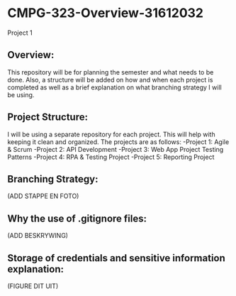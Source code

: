 # CMPG-323-Overview-31612032
Project 1
## Overview:
This repository will be for planning the semester and what needs to be done. Also, a structure will be added on how and when each project is completed as well as a brief explanation on what branching strategy I will be using.
## Project Structure:
I will be using a separate repository for each project. This will help with keeping it clean and organized. 
The projects are as follows:
-Project 1: Agile & Scrum
-Project 2: API Development
-Project 3: Web App Project Testing Patterns
-Project 4: RPA & Testing Project
-Project 5: Reporting Project
## Branching Strategy:
(ADD STAPPE EN FOTO)
## Why the use of .gitignore files:
(ADD BESKRYWING)
## Storage of credentials and sensitive information explanation:
(FIGURE DIT UIT)
